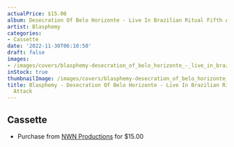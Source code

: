 ```yaml
---
actualPrice: $15.00
album: Desecration Of Belo Horizonte - Live In Brazilian Ritual Fifth Attack
artist: Blasphemy
categories:
- Cassette
date: '2022-11-30T06:10:50'
draft: false
images:
- /images/covers/blasphemy-desecration_of_belo_horizonte_-_live_in_brazilian_ritual_fifth_attack.jpg
inStock: true
thumbnailImage: /images/covers/blasphemy-desecration_of_belo_horizonte_-_live_in_brazilian_ritual_fifth_attack-thumb.jpg
title: Blasphemy - Desecration Of Belo Horizonte - Live In Brazilian Ritual Fifth
  Attack
---
```


## Cassette
* Purchase from [NWN Productions](http://shop.nwnprod.com/index.php?route=product/product&path=73&product_id=27543&sort=pd.name&order=ASC) for $15.00
